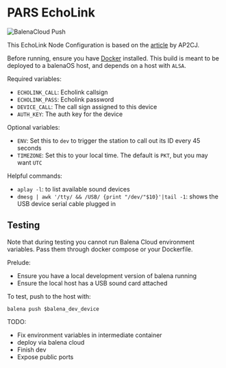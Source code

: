 # PARS EchoLink

![BalenaCloud Push](https://github.com/amingilani/pars-echolink/workflows/BalenaCloud%20Push/badge.svg)

This EchoLink Node Configuration is based on the [article](http://www.pakhams.com/index.php?option=com_content&view=article&id=178:pi3echolink&catid=45:misc&Itemid=158) by AP2CJ.

Before running, ensure you have [Docker](https://docs.docker.com/get-docker/) installed. This build is meant to be deployed to a balenaOS host, and depends on a host with `ALSA`.

Required variables:

- `ECHOLINK_CALL`: Echolink callsign
- `ECHOLINK_PASS`: Echolink password
- `DEVICE_CALL`: The call sign assigned to this device
- `AUTH_KEY`: The auth key for the device

Optional variables:

- `ENV`: Set this to `dev` to trigger the station to call out its ID every 45 seconds
- `TIMEZONE`: Set this to your local time. The default is `PKT`, but you may want `UTC`

Helpful commands:

+ `aplay -l`: to list available sound devices
+ `dmesg | awk '/tty/ && /USB/ {print "/dev/"$10}'|tail -1`: shows the USB device serial cable plugged in


## Testing

Note that during testing you cannot run Balena Cloud environment variables. Pass them through docker compose or your Dockerfile.

Prelude:

+ Ensure you have a local development version of balena running
+ Ensure the local host has a USB sound card attached

To test, push to the host with:

```
balena push $balena_dev_device
```


TODO:

+ Fix environment variables in intermediate container
+ deploy via balena cloud
+ Finish dev
+ Expose public ports
